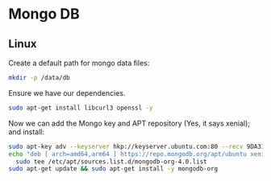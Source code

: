 # Mongo DB

## Linux

Create a default path for mongo data files:
```sh
mkdir -p /data/db
````

Ensure we have our dependencies.
```sh
sudo apt-get install libcurl3 openssl -y
```

Now we can add the Mongo key and APT repository (Yes, it says xenial); and install:

```sh
sudo apt-key adv --keyserver hkp://keyserver.ubuntu.com:80 --recv 9DA31620334BD75D9DCB49F368818C72E52529D4
echo "deb [ arch=amd64,arm64 ] https://repo.mongodb.org/apt/ubuntu xenial/mongodb-org/4.0 multiverse" | \
  sudo tee /etc/apt/sources.list.d/mongodb-org-4.0.list
sudo apt-get update && sudo apt-get install -y mongodb-org
```
